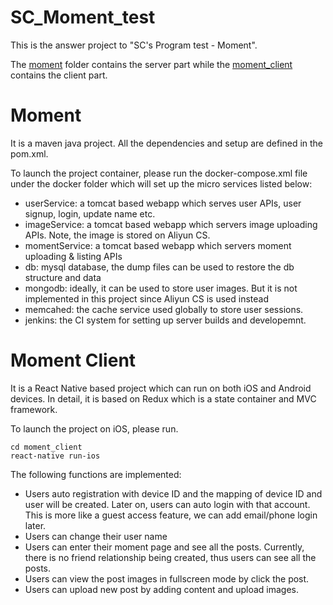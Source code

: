 # SC_Moment_test

This is the answer project to "SC's Program test - Moment".

The [moment](https://github.com/lesliesam/SC_Moment_test/tree/master/moment) folder contains the server part while the [moment_client](https://github.com/lesliesam/SC_Moment_test/tree/master/moment_client) contains the client part.

# Moment

It is a maven java project. All the dependencies and setup are defined in the pom.xml.

To launch the project container, please run the docker-compose.xml file under the docker folder which will set up the micro services listed below:

- userService: a tomcat based webapp which serves user APIs, user signup, login, update name etc.
- imageService: a tomcat based webapp which servers image uploading APIs. Note, the image is stored on Aliyun CS.
- momentService: a tomcat based webapp which servers moment uploading & listing APIs
- db: mysql database, the dump files can be used to restore the db structure and data
- mongodb: ideally, it can be used to store user images. But it is not implemented in this project since Aliyun CS is used instead
- memcahed: the cache service used globally to store user sessions.
- jenkins: the CI system for setting up server builds and developemnt.


# Moment Client

It is a React Native based project which can run on both iOS and Android devices. In detail, it is based on Redux which is a state container and MVC framework.

To launch the project on iOS, please run.
```
cd moment_client
react-native run-ios
```

The following functions are implemented:
- Users auto registration with device ID and the mapping of device ID and user will be created. Later on, users can auto login with that account. This is more like a guest access feature, we can add email/phone login later.
- Users can change their user name
- Users can enter their moment page and see all the posts. Currently, there is no friend relationship being created, thus users can see all the posts.
- Users can view the post images in fullscreen mode by click the post.
- Users can upload new post by adding content and upload images.
